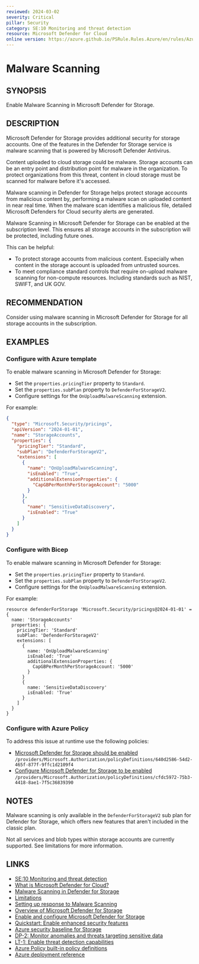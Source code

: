 ```yaml
---
reviewed: 2024-03-02
severity: Critical
pillar: Security
category: SE:10 Monitoring and threat detection
resource: Microsoft Defender for Cloud
online version: https://azure.github.io/PSRule.Rules.Azure/en/rules/Azure.Defender.Storage.MalwareScan/
---
```


# Malware Scanning

## SYNOPSIS

Enable Malware Scanning in Microsoft Defender for Storage.

## DESCRIPTION

Microsoft Defender for Storage provides additional security for storage accounts.
One of the features in the Defender for Storage service is malware scanning that is powered by Microsoft Defender Antivirus.

Content uploaded to cloud storage could be malware.
Storage accounts can be an entry point and distribution point for malware in the organization.
To protect organizations from this threat, content in cloud storage must be scanned for malware before it's accessed.

Malware scanning in Defender for Storage helps protect storage accounts from malicious content by,
performing a malware scan on uploaded content in near real time.
When the malware scan identifies a malicious file, detailed Microsoft Defenders for Cloud security alerts are generated.

Malware Scanning in Microsoft Defender for Storage can be enabled at the subscription level.
This ensures all storage accounts in the subscription will be protected, including future ones.

This can be helpful:

- To protect storage accounts from malicious content.
  Especially when content in the storage account is uploaded from untrusted sources.
- To meet compliance standard controls that require on-upload malware scanning for non-compute resources.
  Including standards such as NIST, SWIFT, and UK GOV.

## RECOMMENDATION

Consider using malware scanning in Microsoft Defender for Storage for all storage accounts in the subscription.

## EXAMPLES

### Configure with Azure template

To enable malware scanning in Microsoft Defender for Storage:

- Set the `properties.pricingTier` property to `Standard`.
- Set the `properties.subPlan` property to `DefenderForStorageV2`.
- Configure settings for the `OnUploadMalwareScanning` extension.

For example:

```json
{
  "type": "Microsoft.Security/pricings",
  "apiVersion": "2024-01-01",
  "name": "StorageAccounts",
  "properties": {
    "pricingTier": "Standard",
    "subPlan": "DefenderForStorageV2",
    "extensions": [
      {
        "name": "OnUploadMalwareScanning",
        "isEnabled": "True",
        "additionalExtensionProperties": {
          "CapGBPerMonthPerStorageAccount": "5000"
        }
      },
      {
        "name": "SensitiveDataDiscovery",
        "isEnabled": "True"
      }
    ]
  }
}
```

### Configure with Bicep

To enable malware scanning in Microsoft Defender for Storage:

- Set the `properties.pricingTier` property to `Standard`.
- Set the `properties.subPlan` property to `DefenderForStorageV2`.
- Configure settings for the `OnUploadMalwareScanning` extension.

For example:

```bicep
resource defenderForStorage 'Microsoft.Security/pricings@2024-01-01' = {
  name: 'StorageAccounts'
  properties: {
    pricingTier: 'Standard'
    subPlan: 'DefenderForStorageV2'
    extensions: [
      {
        name: 'OnUploadMalwareScanning'
        isEnabled: 'True'
        additionalExtensionProperties: {
          CapGBPerMonthPerStorageAccount: '5000'
        }
      }
      {
        name: 'SensitiveDataDiscovery'
        isEnabled: 'True'
      }
    ]
  }
}
```

### Configure with Azure Policy

To address this issue at runtime use the following policies:

- [Microsoft Defender for Storage should be enabled](https://github.com/Azure/azure-policy/blob/master/built-in-policies/policyDefinitions/Security%20Center/MDC_Microsoft_Defender_For_Storage_Full_Audit.json)
  `/providers/Microsoft.Authorization/policyDefinitions/640d2586-54d2-465f-877f-9ffc1d2109f4`
- [Configure Microsoft Defender for Storage to be enabled](https://github.com/Azure/azure-policy/blob/master/built-in-policies/policyDefinitions/Security%20Center/MDC_Microsoft_Defender_For_Storage_Full_Deploy.json)
  `/providers/Microsoft.Authorization/policyDefinitions/cfdc5972-75b3-4418-8ae1-7f5c36839390`

## NOTES

Malware scanning is only available in the `DefenderForStorageV2` sub plan for Defender for Storage,
which offers new features that aren't included in the classic plan.

Not all services and blob types within storage accounts are currently supported.
See limitations for more information.

## LINKS

- [SE:10 Monitoring and threat detection](https://learn.microsoft.com/azure/well-architected/security/monitor-threats)
- [What is Microsoft Defender for Cloud?](https://learn.microsoft.com/azure/defender-for-cloud/defender-for-cloud-introduction)
- [Malware Scanning in Defender for Storage](https://learn.microsoft.com/azure/defender-for-cloud/defender-for-storage-malware-scan)
- [Limitations](https://learn.microsoft.com/azure/defender-for-cloud/defender-for-storage-malware-scan#limitations)
- [Setting up response to Malware Scanning](https://learn.microsoft.com/azure/defender-for-cloud/defender-for-storage-malware-scan)
- [Overview of Microsoft Defender for Storage](https://learn.microsoft.com/azure/defender-for-cloud/defender-for-storage-introduction)
- [Enable and configure Microsoft Defender for Storage](https://learn.microsoft.com/azure/storage/common/azure-defender-storage-configure)
- [Quickstart: Enable enhanced security features](https://learn.microsoft.com/azure/defender-for-cloud/enable-enhanced-security)
- [Azure security baseline for Storage](https://learn.microsoft.com/security/benchmark/azure/baselines/storage-security-baseline)
- [DP-2: Monitor anomalies and threats targeting sensitive data](https://learn.microsoft.com/security/benchmark/azure/baselines/storage-security-baseline#dp-2-monitor-anomalies-and-threats-targeting-sensitive-data)
- [LT-1: Enable threat detection capabilities](https://learn.microsoft.com/security/benchmark/azure/baselines/storage-security-baseline#lt-1-enable-threat-detection-capabilities)
- [Azure Policy built-in policy definitions](https://learn.microsoft.com/azure/governance/policy/samples/built-in-policies#security-center)
- [Azure deployment reference](https://learn.microsoft.com/azure/templates/microsoft.security/pricings)
